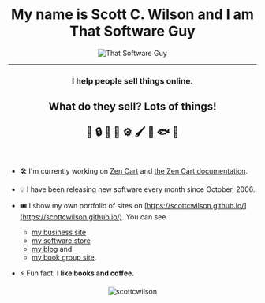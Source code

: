 <h1 align="center">My name is Scott C. Wilson and I am That Software Guy</h1>
<div align="center"><img src="https://www.thatsoftwareguy.com/img/site-graphics/logo.png" alt="That Software Guy" /></div>
<hr>
<h3 align="center">I help people sell things online.</h3>

<h2 align="center">
What do they sell?  Lots of things!<br><br>
🐔 
🔒
🌺
🌱
⚙️
🖌️
🥫
🐟
🥩
</h2><br>

-  🛠 I'm currently working on [Zen Cart](https://zen-cart.com) and [the Zen Cart documentation](https://github.com/zencart/documentation). 

- 💡 I have been releasing new software every month since October, 2006.  

- 🎟 I show my own portfolio of sites on [https://scottcwilson.github.io/](https://scottcwilson.github.io/).  You can see 
   - [my business site](https://www.thatsoftwareguy.com/) 
   - [my software store](https://www.thatsoftwareguy.com/store/) 
   - [my blog](https://www.thatsoftwareguy.com/blog/) and 
   - [my book group site](http://www.tampabaybookgroup.org/). 

- ⚡ Fun fact: **I like books and coffee.**


<p align="center"> <img src="https://github-readme-stats.vercel.app/api?username=scottcwilson&show_icons=true" alt="scottcwilson" /> </p>

